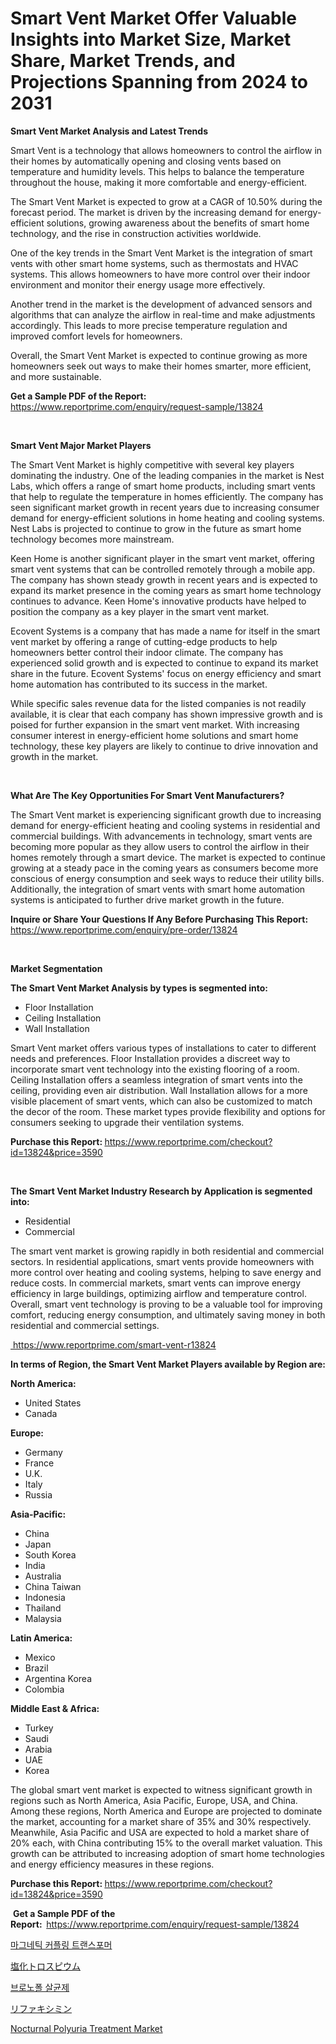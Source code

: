 <p><h1>Smart Vent Market Offer Valuable Insights into Market Size, Market Share, Market Trends, and Projections Spanning from 2024 to 2031</h1></p><p><strong>Smart Vent Market Analysis and Latest Trends</strong></p>
<p><p>Smart Vent is a technology that allows homeowners to control the airflow in their homes by automatically opening and closing vents based on temperature and humidity levels. This helps to balance the temperature throughout the house, making it more comfortable and energy-efficient.</p><p>The Smart Vent Market is expected to grow at a CAGR of 10.50% during the forecast period. The market is driven by the increasing demand for energy-efficient solutions, growing awareness about the benefits of smart home technology, and the rise in construction activities worldwide.</p><p>One of the key trends in the Smart Vent Market is the integration of smart vents with other smart home systems, such as thermostats and HVAC systems. This allows homeowners to have more control over their indoor environment and monitor their energy usage more effectively.</p><p>Another trend in the market is the development of advanced sensors and algorithms that can analyze the airflow in real-time and make adjustments accordingly. This leads to more precise temperature regulation and improved comfort levels for homeowners.</p><p>Overall, the Smart Vent Market is expected to continue growing as more homeowners seek out ways to make their homes smarter, more efficient, and more sustainable.</p></p>
<p><strong>Get a Sample PDF of the Report:&nbsp;</strong> <a href="https://www.reportprime.com/enquiry/request-sample/13824">https://www.reportprime.com/enquiry/request-sample/13824</a></p>
<p>&nbsp;</p>
<p><strong>Smart Vent Major Market Players</strong></p>
<p><p>The Smart Vent Market is highly competitive with several key players dominating the industry. One of the leading companies in the market is Nest Labs, which offers a range of smart home products, including smart vents that help to regulate the temperature in homes efficiently. The company has seen significant market growth in recent years due to increasing consumer demand for energy-efficient solutions in home heating and cooling systems. Nest Labs is projected to continue to grow in the future as smart home technology becomes more mainstream.</p><p>Keen Home is another significant player in the smart vent market, offering smart vent systems that can be controlled remotely through a mobile app. The company has shown steady growth in recent years and is expected to expand its market presence in the coming years as smart home technology continues to advance. Keen Home's innovative products have helped to position the company as a key player in the smart vent market.</p><p>Ecovent Systems is a company that has made a name for itself in the smart vent market by offering a range of cutting-edge products to help homeowners better control their indoor climate. The company has experienced solid growth and is expected to continue to expand its market share in the future. Ecovent Systems' focus on energy efficiency and smart home automation has contributed to its success in the market.</p><p>While specific sales revenue data for the listed companies is not readily available, it is clear that each company has shown impressive growth and is poised for further expansion in the smart vent market. With increasing consumer interest in energy-efficient home solutions and smart home technology, these key players are likely to continue to drive innovation and growth in the market.</p></p>
<p>&nbsp;</p>
<p><strong>What Are The Key Opportunities For Smart Vent Manufacturers?</strong></p>
<p><p>The Smart Vent market is experiencing significant growth due to increasing demand for energy-efficient heating and cooling systems in residential and commercial buildings. With advancements in technology, smart vents are becoming more popular as they allow users to control the airflow in their homes remotely through a smart device. The market is expected to continue growing at a steady pace in the coming years as consumers become more conscious of energy consumption and seek ways to reduce their utility bills. Additionally, the integration of smart vents with smart home automation systems is anticipated to further drive market growth in the future.</p></p>
<p><strong>Inquire or Share Your Questions If Any Before Purchasing This Report:</strong> <a href="https://www.reportprime.com/enquiry/pre-order/13824">https://www.reportprime.com/enquiry/pre-order/13824</a></p>
<p>&nbsp;</p>
<p><strong>Market Segmentation</strong></p>
<p><strong>The Smart Vent Market Analysis by types is segmented into:</strong></p>
<p><ul><li>Floor Installation</li><li>Ceiling Installation</li><li>Wall Installation</li></ul></p>
<p><p>Smart Vent market offers various types of installations to cater to different needs and preferences. Floor Installation provides a discreet way to incorporate smart vent technology into the existing flooring of a room. Ceiling Installation offers a seamless integration of smart vents into the ceiling, providing even air distribution. Wall Installation allows for a more visible placement of smart vents, which can also be customized to match the decor of the room. These market types provide flexibility and options for consumers seeking to upgrade their ventilation systems.</p></p>
<p><strong>Purchase this Report:&nbsp;</strong><a href="https://www.reportprime.com/checkout?id=13824&price=3590">https://www.reportprime.com/checkout?id=13824&price=3590</a></p>
<p>&nbsp;</p>
<p><strong>The Smart Vent Market Industry Research by Application is segmented into:</strong></p>
<p><ul><li>Residential</li><li>Commercial</li></ul></p>
<p><p>The smart vent market is growing rapidly in both residential and commercial sectors. In residential applications, smart vents provide homeowners with more control over heating and cooling systems, helping to save energy and reduce costs. In commercial markets, smart vents can improve energy efficiency in large buildings, optimizing airflow and temperature control. Overall, smart vent technology is proving to be a valuable tool for improving comfort, reducing energy consumption, and ultimately saving money in both residential and commercial settings.</p></p>
<p><a href="https://www.reportprime.com/smart-vent-r13824">&nbsp;https://www.reportprime.com/smart-vent-r13824</a></p>
<p><strong>In terms of Region, the Smart Vent Market Players available by Region are:</strong></p>
<p>
    <p> <strong> North America: </strong>
        <ul>
            <li>United States</li>
            <li>Canada</li>
        </ul>
        </p> 
    <p> <strong> Europe: </strong>
        <ul>
            <li>Germany</li>
            <li>France</li>
            <li>U.K.</li>
            <li>Italy</li>
            <li>Russia</li>
        </ul>
        </p> 
    <p> <strong> Asia-Pacific: </strong>
        <ul>
            <li>China</li>
            <li>Japan</li>
            <li>South Korea</li>
            <li>India</li>
            <li>Australia</li>
            <li>China Taiwan</li>
            <li>Indonesia</li>
            <li>Thailand</li>
            <li>Malaysia</li>
        </ul>
        </p> 
    <p> <strong> Latin America: </strong>
        <ul>
            <li>Mexico</li>
            <li>Brazil</li>
            <li>Argentina Korea</li>
            <li>Colombia</li>
        </ul>
        </p> 
    <p> <strong> Middle East & Africa: </strong>
        <ul>
            <li>Turkey</li>
            <li>Saudi</li>
            <li>Arabia</li>
            <li>UAE</li>
            <li>Korea</li>
        </ul>
    </p>
    </p>
<p><p>The global smart vent market is expected to witness significant growth in regions such as North America, Asia Pacific, Europe, USA, and China. Among these regions, North America and Europe are projected to dominate the market, accounting for a market share of 35% and 30% respectively. Meanwhile, Asia Pacific and USA are expected to hold a market share of 20% each, with China contributing 15% to the overall market valuation. This growth can be attributed to increasing adoption of smart home technologies and energy efficiency measures in these regions.</p></p>
<p><strong>Purchase this Report: </strong><a href="https://www.reportprime.com/checkout?id=13824&price=3590">https://www.reportprime.com/checkout?id=13824&price=3590</a></p>
<p>&nbsp;<strong>Get a Sample PDF of the Report:&nbsp;&nbsp;</strong><a href="https://www.reportprime.com/enquiry/request-sample/13824">https://www.reportprime.com/enquiry/request-sample/13824</a></p>
<p><strong></strong></p>
<p><p><a href="https://medium.com/@koreycrooks2022/2024%EB%85%84%EB%B6%80%ED%84%B0-2031%EB%85%84%EA%B9%8C%EC%A7%80%EC%9D%98-%EA%B8%B0%EA%B0%84%EC%9D%84-%EC%9C%84%ED%95%9C-%EC%9E%90%EC%84%B1-%EA%B2%B0%ED%95%A9-%EB%B3%80%EC%95%95%EA%B8%B0-%EC%8B%9C%EC%9E%A5-%EB%B6%84%EC%84%9D-%EB%B0%8F-%EA%B7%9C%EB%AA%A8-%EC%98%88%EC%B8%A1-21514a33d26f">마그네틱 커플링 트랜스포머</a></p><p><a href="https://medium.com/@twiladurgan2023/%E3%83%88%E3%83%AD%E3%82%B9%E3%83%94%E3%82%A6%E3%83%A0%E3%82%AF%E3%83%AD%E3%83%A9%E3%82%A4%E3%83%89%E5%B8%82%E5%A0%B4-%E5%B8%82%E5%A0%B4%E3%82%B7%E3%82%A7%E3%82%A2-%E5%B8%82%E5%A0%B4%E3%83%88%E3%83%AC%E3%83%B3%E3%83%89-%E5%B0%86%E6%9D%A5%E3%81%AE%E6%88%90%E9%95%B7%E3%82%92%E6%8E%A2%E3%82%8B-f0e7839b1b3d">塩化トロスピウム</a></p><p><a href="https://github.com/RichardLueilwitz787/Market-Research-Report-List-1/blob/main/596204822859.md">브로노폴 살균제</a></p><p><a href="https://medium.com/@twiladurgan2023/%E3%83%AA%E3%83%95%E3%82%A1%E3%82%AD%E3%82%B7%E3%83%9F%E3%83%B3%E5%B8%82%E5%A0%B4%E8%A6%8F%E6%A8%A1%E3%81%A8%E5%B8%82%E5%A0%B4%E5%8B%95%E5%90%91-%E5%AE%8C%E5%85%A8%E3%81%AA%E6%A5%AD%E7%95%8C%E6%A6%82%E8%A6%B3-2024%E5%B9%B4%E3%81%8B%E3%82%892031%E5%B9%B4-570887437b72">リファキシミン</a></p><p><a href="https://github.com/Sherrillcrooksxa8i18ucf2m/Market-Research-Report-List-2/blob/main/nocturnal-polyuria-treatment-market.md">Nocturnal Polyuria Treatment Market</a></p></p>